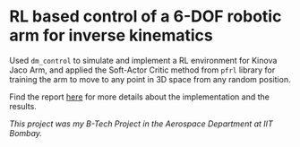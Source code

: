 # RL based control of a 6-DOF robotic arm for inverse kinematics

Used `dm_control` to simulate and implement a RL environment for Kinova Jaco Arm, and applied the Soft-Actor Critic method from `pfrl` library for training the arm to move to any point in 3D space from any random position.

Find the report [here](https://github.com/Pranav-Malpure/B-Tech-Project/blob/main/report.pdf) for more details about the implementation and the results.

_This project was my B-Tech Project in the Aerospace Department at IIT Bombay._
